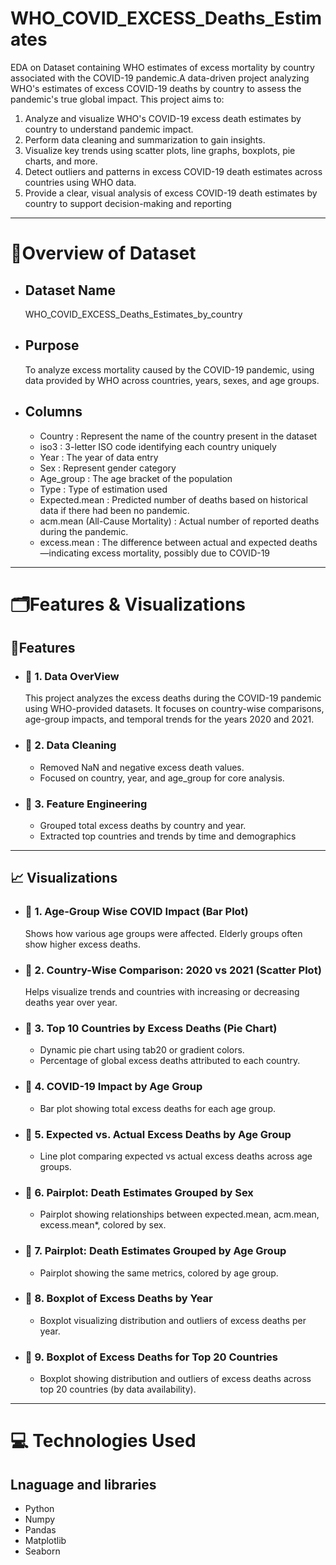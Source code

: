 # WHO_COVID_EXCESS_Deaths_Estimates
EDA on Dataset containing WHO estimates of excess mortality by country associated with the COVID-19 pandemic.A data-driven project analyzing WHO's estimates of excess COVID-19 deaths by country to assess the pandemic's true global impact.
This project aims to:
1) Analyze and visualize WHO's COVID-19 excess death estimates by country to understand pandemic impact.
2) Perform data cleaning and summarization to gain insights.
3) Visualize key trends using scatter plots, line graphs, boxplots, pie charts, and more.
4) Detect outliers and patterns in excess COVID-19 death estimates across countries using WHO data.
5) Provide a clear, visual analysis of excess COVID-19 death estimates by country to support decision-making and reporting
---   
# 📌**Overview of Dataset**
- ## Dataset Name
  WHO_COVID_EXCESS_Deaths_Estimates_by_country
- ## Purpose
  To analyze excess mortality caused by the COVID-19 pandemic, using data provided by WHO across countries, years, sexes, and age groups.
- ## Columns
  * Country : Represent the name of the country present in the dataset
  * iso3 : 3-letter ISO code identifying each country uniquely
  * Year : The year of data entry
  * Sex : Represent gender category
  * Age_group : The age bracket of the population
  * Type : Type of estimation used
  * Expected.mean : Predicted number of deaths based on historical data if there had been no pandemic.
  * acm.mean (All-Cause Mortality) : Actual number of reported deaths during the pandemic.
  * excess.mean : The difference between actual and expected deaths—indicating excess mortality, possibly due to COVID-19
---
# 🗂️**Features & Visualizations**
  ## 🎯Features 
- ### 📌 1. Data OverView
  This project analyzes the excess deaths during the COVID-19 pandemic using WHO-provided datasets. It focuses on country-wise comparisons, age-group impacts, and temporal trends for the years 2020 
  and 2021.
- ### 📌 2. Data Cleaning
  * Removed NaN and negative excess death values.
  * Focused on country, year, and age_group for core analysis.
- ### 📌 3. Feature Engineering
  * Grouped total excess deaths by country and year.
  * Extracted top countries and trends by time and demographics
--- 
  ## 📈 Visualizations
- ### 📌 1. Age-Group Wise COVID Impact (Bar Plot)
  Shows how various age groups were affected. Elderly groups often show higher 
  excess 
  deaths.
- ### 📌 2. Country-Wise Comparison: 2020 vs 2021 (Scatter Plot)
  Helps visualize trends and countries with increasing or decreasing deaths year 
  over 
  year.
- ### 📌 3. Top 10 Countries by Excess Deaths (Pie Chart)
  * Dynamic pie chart using tab20 or gradient colors.
  * Percentage of global excess deaths attributed to each country.
- ### 📌 4. COVID-19 Impact by Age Group
  * Bar plot showing total excess deaths for each age group.
- ### 📌 5. Expected vs. Actual Excess Deaths by Age Group
  * Line plot comparing expected vs actual excess deaths across age groups.
- ### 📌 6. Pairplot: Death Estimates Grouped by Sex
  * Pairplot showing relationships between expected.mean, acm.mean, excess.mean*, 
    colored by sex.
- ### 📌 7. Pairplot: Death Estimates Grouped by Age Group
  * Pairplot showing the same metrics, colored by age group.
- ### 📌 8. Boxplot of Excess Deaths by Year
  * Boxplot visualizing distribution and outliers of excess deaths per year.
- ### 📌 9. Boxplot of Excess Deaths for Top 20 Countries
  * Boxplot showing distribution and outliers of excess deaths across top 20 
    countries (by data availability).

--- 
# 💻 Technologies Used
 ## Lnaguage and libraries
  * Python
  * Numpy
  * Pandas
  * Matplotlib
  * Seaborn

